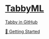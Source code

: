# [TabbyML](https://www.tabbyml.com/)

[Tabby in GitHub](https://github.com/TabbyML/tabby)

[👋 Getting Started](https://tabby.tabbyml.com/docs/getting-started)
